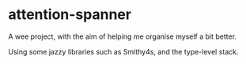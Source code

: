 # attention-spanner

A wee project, with the aim of helping me organise myself a bit better. 

Using some jazzy libraries such as Smithy4s, and the type-level stack.
